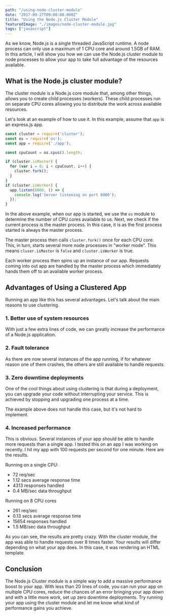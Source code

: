 ```yaml
---
path: "/using-node-cluster-module"
date: "2017-09-27T09:00:00.000Z"
title: "Using the Node.js Cluster Module"
featuredImage: "./images/node-cluster-module.jpg"
tags: ["javascript"]
---
```


As we know, Node.js is a single threaded JavaScript runtime. A node process can only use a maximum of 1 CPU core and around 1.5GB of RAM. In this article, I will show you how we can use the Node.js cluster module to node processes to allow your app to take full advantage of the resources available.

## What is the Node.js cluster module?

The cluster module is a Node.js core module that, among other things, allows you to create child processes (workers). These child processes run on separate CPU cores allowing you to distribute the work across available resources.

Let's look at an example of how to use it. In this example, assume that `app` is an express.js app.

```javascript
const cluster = require('cluster');
const os = require('os');
const app = require('./app');

const cpuCount = os.cpus().length;

if (cluster.isMaster) {
  for (var i = 0; i < cpuCount; i++) {
    cluster.fork();
  }
}
if (cluster.isWorker) {
  app.listen(8000, () => {
    console.log('Server listening on port 8000');
  });
}
```

In the above example, when our app is started, we use the `os` module to determine the number of CPU cores available to us. Next, we check if the current process is the master process. In this case, it is as the first process started is always the master process.

The master process then calls `cluster.fork()` once for each CPU core. This, in turn, starts several more node processes in "worker mode". This means `cluser.isMaster` is `false` and `cluster.isWorker` is true.

Each worker process then spins up an instance of our app. Requests coming into out app are handled by the master process which immediately hands them off to an available worker process.

## Advantages of Using a Clustered App

Running an app like this has several advantages. Let's talk about the main reasons to use clustering.

### 1. Better use of system resources

With just a few extra lines of code, we can greatly increase the performance of a Node.js application.

### 2. Fault tolerance

As there are now several instances of the app running, if for whatever reason one of them crashes, the others are still available to handle requests.

### 3. Zero downtime deployments

One of the cool things about using clustering is that during a deployment, you can upgrade your code without interrupting your service. This is achieved by stopping and upgrading one process at a time.

The example above does not handle this case, but it's not hard to implement.

### 4. Increased performance

This is obvious. Several instances of your app should be able to handle more requests than a single app. I tested this on an app I was working on recently. I hit my app with 100 requests per second for one minute. Here are the results.

Running on a single CPU:

- 72 req/sec
- 1.12 secs average response time
- 4313 responses handled
- 0.4 MB/sec data throughput

Running on 8 CPU cores

- 261 req/sec
- 0.13 secs average response time
- 15654 responses handled
- 1.5 MB/sec data throughput

As you can see, the results are pretty crazy. With the cluster module, the app was able to handle requests over 8 times faster. Your results will differ depending on what your app does. In this case, it was rendering an HTML template.

## Conclusion

The Node.js Cluster module is a simple way to add a massive performance boost to your app. With less than 20 lines of code, you can run your app on multiple CPU cores, reduce the chances of an error bringing your app down and with a little more work, set up zero downtime deployments. Try running your app using the cluster module and let me know what kind of performance gains you achieve.
